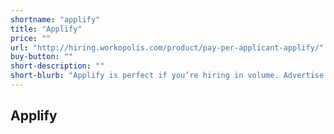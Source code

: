 ```yaml
---
shortname: "applify"
title: "Applify"
price: ""
url: "http://hiring.workopolis.com/product/pay-per-applicant-applify/"
buy-button: ""
short-description: ""
short-blurb: "Applify is perfect if you’re hiring in volume. Advertise your jobs on a 'pay-per-applicant' basis, rather than being charged per-click or post. Get in front of the right talent, on the right site, at the right time - automatically."
---
```


## Applify
